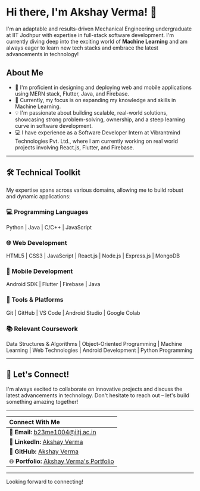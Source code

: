 # Hi there, I'm Akshay Verma! 👋

I'm an adaptable and results-driven Mechanical Engineering undergraduate at IIT Jodhpur  with expertise in full-stack software development. I'm currently diving deep into the exciting world of **Machine Learning** and am always eager to learn new tech stacks and embrace the latest advancements in technology!

## About Me

- 🔭 I'm proficient in designing and deploying web and mobile applications using MERN stack, Flutter, Java, and Firebase.
- 🌱 Currently, my focus is on expanding my knowledge and skills in Machine Learning.
- 💡 I'm passionate about building scalable, real-world solutions, showcasing strong problem-solving, ownership, and a steep learning curve in software development.
- 💻 I have experience as a Software Developer Intern at Vibrantmind Technologies Pvt. Ltd., where I am currently working on real world projects involving React.js, Flutter, and Firebase.

---

## 🛠️ Technical Toolkit

My expertise spans across various domains, allowing me to build robust and dynamic applications:

### 💻 Programming Languages
Python | Java | C/C++ | JavaScript 

### 🌐 Web Development
HTML5 | CSS3 | JavaScript | React.js | Node.js | Express.js | MongoDB 

### 📱 Mobile Development
Android SDK | Flutter | Firebase | Java 

### 🧰 Tools & Platforms
Git | GitHub | VS Code | Android Studio | Google Colab 

### 📚 Relevant Coursework
Data Structures & Algorithms | Object-Oriented Programming | Machine Learning | Web Technologies | Android Development | Python Programming 

---

## 🤝 Let's Connect!

I'm always excited to collaborate on innovative projects and discuss the latest advancements in technology. Don't hesitate to reach out – let's build something amazing together!

---

| Connect With Me |
| :---------------- |
| 📧 **Email:** [b23me1004@iitj.ac.in](mailto:b23me1004@iitj.ac.in)  |
| 🔗 **LinkedIn:** [Akshay Verma](https://www.linkedin.com/in/akshay-verma-iitj) |
| 🐙 **GitHub:** [Akshay Verma](https://github.com/Ak-soni2)  |
| 🌐 **Portfolio:** [Akshay Verma's Portfolio](https://akshay-portfolio-omega-eight.vercel.app/)  |

---

Looking forward to connecting!
